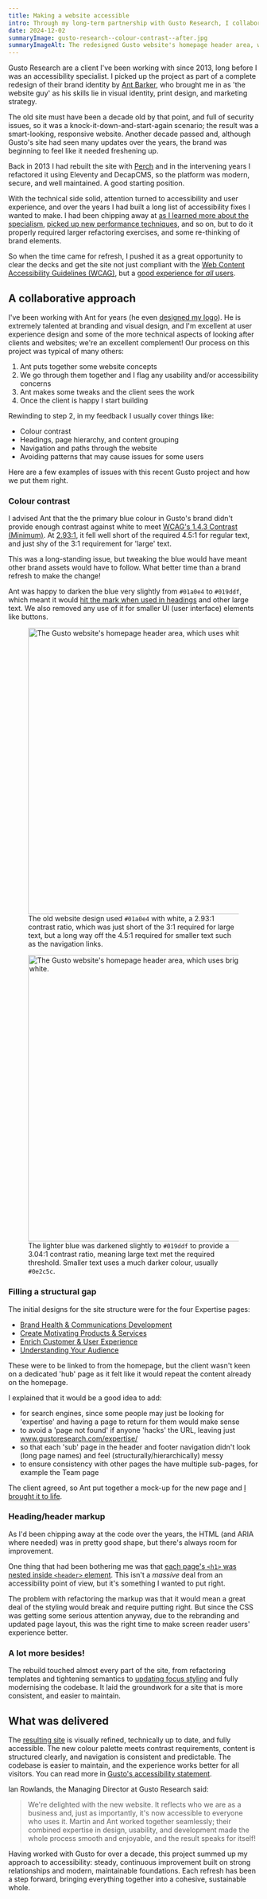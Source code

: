 ```yaml
---
title: Making a website accessible
intro: Through my long-term partnership with Gusto Research, I collaborated with a creative designer to refresh their brand and rebuild an accessible website that showcases their expertise.
date: 2024-12-02
summaryImage: gusto-research--colour-contrast--after.jpg
summaryImageAlt: The redesigned Gusto website's homepage header area, with the heading “We Turn Questions Into Clarity” and an introductory sentence. There is an image of two men talking, which is cropped by a big speech bubble. There is a banner across the top announcing their new ‘LightShed’ content.
---
```


Gusto Research are a client I've been working with since 2013, long before I was an accessibility specialist. I picked up the project as part of a complete redesign of their brand identity by [Ant Barker](https://www.designbyant.co.uk/), who brought me in as 'the website guy' as his skills lie in visual identity, print design, and marketing strategy.

The old site must have been a decade old by that point, and full of security issues, so it was a knock-it-down-and-start-again scenario; the result was a smart-looking, responsive website. Another decade passed and, although Gusto's site had seen many updates over the years, the brand was beginning to feel like it needed freshening up.

Back in 2013 I had rebuilt the site with [Perch](/blog/everything-has-its-time) and in the intervening years I refactored it using Eleventy and DecapCMS, so the platform was modern, secure, and well maintained. A good starting position.

With the technical side solid, attention turned to accessibility and user experience, and over the years I had built a long list of accessibility fixes I wanted to make. I had been chipping away at [as I learned more about the specialism](/blog/years-in-the-accessibility-learning-curve-continues), [picked up new performance techniques](/blog/avif-image-compression-is-incredible), and so on, but to do it properly required larger refactoring exercises, and some re-thinking of brand elements.

So when the time came for refresh, I pushed it as a great opportunity to clear the decks and get the site not just compliant with the [Web Content Accessibility Guidelines (WCAG)](https://www.w3.org/TR/wcag/), but a [good experience for *all* users](/blog/accessibility-doesnt-stop-at-wcag-compliance).


## A collaborative approach

I've been working with Ant for years (he even [designed my logo](/blog/the-simplest-solutions-are-usually-the-best)). He is extremely talented at branding and visual design, and I'm excellent at user experience design and some of the more technical aspects of looking after clients and websites; we're an excellent complement! Our process on this project was typical of many others:

1. Ant puts together some website concepts
2. We go through them together and I flag any usability and/or accessibility concerns
3. Ant makes some tweaks and the client sees the work
4. Once the client is happy I start building

Rewinding to step 2, in my feedback I usually cover things like:

- Colour contrast
- Headings, page hierarchy, and content grouping
- Navigation and paths through the website
- Avoiding patterns that may cause issues for some users

Here are a few examples of issues with this recent Gusto project and how we put them right.

### Colour contrast

I advised Ant that the the primary blue colour in Gusto's brand didn't provide enough contrast against white to meet [WCAG's 1.4.3 Contrast (Minimum)](https://www.w3.org/TR/wcag/#contrast-minimum). At [2.93:1](https://webaim.org/resources/contrastchecker/?fcolor=01A0E4&bcolor=FFFFFF), it fell well short of the required 4.5:1 for regular text, and just shy of the 3:1 requirement for 'large' text.

This was a long-standing issue, but tweaking the blue would have meant other brand assets would have to follow. What better time than a brand refresh to make the change!

Ant was happy to darken the blue very slightly from `#01a0e4` to `#019ddf`, which meant it would [hit the mark when used in headings](https://webaim.org/resources/contrastchecker/?fcolor=019DDF&bcolor=FFFFFF) and other large text. We also removed any use of it for smaller UI (user interface) elements like buttons.

<figure>
    <picture>
        <source srcset="/assets/img/case-studies/gusto-research--colour-contrast--before.avif" type="image/avif" />
        <source srcset="/assets/img/case-studies/gusto-research--colour-contrast--before.webp" type="image/webp" />
        <img src="/assets/img/case-studies/gusto-research--colour-contrast--before.jpg" alt="The Gusto website's homepage header area, which uses white heading text and white all-caps navigation text against a bright blue background." width="1024" height="576" loading="lazy" decoding="async" />
    </picture>
    <figcaption>The old website design used <code>#01a0e4</code> with white, a 2.93:1 contrast ratio, which was just short of the 3:1 required for large text, but a long way off the 4.5:1 required for smaller text such as the navigation links.</figcaption>
</figure>

<figure>
    <picture>
        <source srcset="/assets/img/case-studies/gusto-research--colour-contrast--after.avif" type="image/avif" />
        <source srcset="/assets/img/case-studies/gusto-research--colour-contrast--after.webp" type="image/webp" />
        <img src="/assets/img/case-studies/gusto-research--colour-contrast--after.jpg" alt="The Gusto website's homepage header area, which uses bright blue heading text against a white background, and very dark blue for other text on white." width="1024" height="576" loading="lazy" decoding="async" />
    </picture>
    <figcaption>The lighter blue was darkened slightly to <code>#019ddf</code> to provide a 3.04:1 contrast ratio, meaning large text met the required threshold. Smaller text uses a much darker colour, usually <code>#0e2c5c</code>.</figcaption>
</figure>


### Filling a structural gap

The initial designs for the site structure were for the four Expertise pages:

- [Brand Health & Communications Development](https://www.gustoresearch.com/expertise/brand-health-and-communications-development)
- [Create Motivating Products & Services](https://www.gustoresearch.com/expertise/create-motivating-products-and-services)
- [Enrich Customer & User Experience](https://www.gustoresearch.com/expertise/enrich-customer-and-user-experience)
- [Understanding Your Audience](https://www.gustoresearch.com/expertise/understanding-your-audience)

These were to be linked to from the homepage, but the client wasn't keen on a dedicated 'hub' page as it felt like it would repeat the content already on the homepage.

I explained that it would be a good idea to add:

- for search engines, since some people may just be looking for 'expertise' and having a page to return for them would make sense
- to avoid a 'page not found' if anyone 'hacks' the URL, leaving just www.gustoresearch.com/expertise/
- so that each 'sub' page in the header and footer navigation didn't look (long page names) and feel (structurally/hierarchically) messy
- to ensure consistency with other pages the have multiple sub-pages, for example the Team page

The client agreed, so Ant put together a mock-up for the new page and [I brought it to life](https://www.gustoresearch.com/expertise/).


### Heading/header markup

As I'd been chipping away at the code over the years, the HTML (and ARIA where needed) was in pretty good shape, but there's always room for improvement.

One thing that had been bothering me was that [each page's `<h1>` was nested inside `<header>` element](/blog/page-headings-dont-belong-in-the-header). This isn't a *massive* deal from an accessibility point of view, but it's something I wanted to put right.

The problem with refactoring the markup was that it would mean a great deal of the styling would break and require putting right. But since the CSS was getting some serious attention anyway, due to the rebranding and updated page layout, this was the right time to make screen reader users' experience better.

### A lot more besides!

The rebuild touched almost every part of the site, from refactoring templates and tightening semantics to [updating focus styling](/blog/windows-high-contrast-mode-and-focus-outlines) and fully modernising the codebase. It laid the groundwork for a site that is more consistent, and easier to maintain.


## What was delivered

The [resulting site](https://www.gustoresearch.com) is visually refined, technically up to date, and fully accessible. The new colour palette meets contrast requirements, content is structured clearly, and navigation is consistent and predictable. The codebase is easier to maintain, and the experience works better for all visitors. You can read more in [Gusto's accessibility statement](https://www.gustoresearch.com/accessibility-statement).

Ian Rowlands, the Managing Director at Gusto Research said:

> We're delighted with the new website. It reflects who we are as a business and, just as importantly, it's now accessible to everyone who uses it. Martin and Ant worked together seamlessly; their combined expertise in design, usability, and development made the whole process smooth and enjoyable, and the result speaks for itself!

Having worked with Gusto for over a decade, this project summed up my approach to accessibility: steady, continuous improvement built on strong relationships and modern, maintainable foundations. Each refresh has been a step forward, bringing everything together into a cohesive, sustainable whole.
